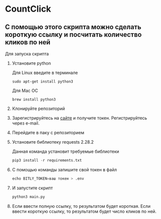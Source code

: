 # CountClick

## С помощью этого скрипта можно сделать короткую ссылку и посчитать количество кликов по ней

Для запуска скрипта 

1. Установите python
   
   Для Linux введите в терминале
    ```
   sudo apt-get install python3
    ```
    Для Mac OC
    ```
    brew install python3
    ```
1. Клонируйте репозиторий

1. Зарегистрируйтесь на [сайте](https://app.bitly.com/Bn55hH2ctPw/bitlinks/3pg5ZpS/details)
    и получите токен. Регистрируйтесь через e-mail.

1. Перейдите в паку с репозиторием
4. Установите библиотеку requests 2.28.2
   
   Данная команда установит требуемые библиотеки

    ```python
    pip3 install -r requirements.txt
    ```

1. С помощью команды запишите свой токен в файл
    ```python
    echo BITLY_TOKEN=ваш токен > .env
    ```
1. И запустите скрипт
    ```python
    python3 main.py
    ```
1. Если ввести полную ссылку, то результатом будет короткая. 
   Если ввести короткую ссылку, то результатом будет число кликов по ней. 